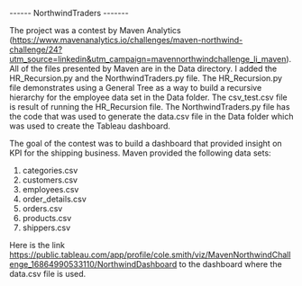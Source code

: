 ------ NorthwindTraders -------

The project was a contest by Maven Analytics (https://www.mavenanalytics.io/challenges/maven-northwind-challenge/24?utm_source=linkedin&utm_campaign=mavennorthwindchallenge_li_maven).  
All of the files presented by Maven are in the Data directory.
I added the HR_Recursion.py and the NorthwindTraders.py file.
The HR_Recursion.py file demonstrates using a General Tree
as a way to build a recursive hierarchy for the employee data
set in the Data folder. The csv_test.csv file 
is result of running the HR_Recursion file. The NorthwindTraders.py file has
the code that was used to generate the data.csv file in the Data folder
which was used to create the Tableau dashboard.  

The goal of the contest was to build a dashboard that provided insight 
on KPI for the shipping business.  Maven provided the following data sets:

1. categories.csv
2. customers.csv
3. employees.csv
4. order_details.csv
5. orders.csv
6. products.csv
7. shippers.csv

Here is the link https://public.tableau.com/app/profile/cole.smith/viz/MavenNorthwindChallenge_16864990533110/NorthwindDashboard
to the dashboard where the data.csv file is used.